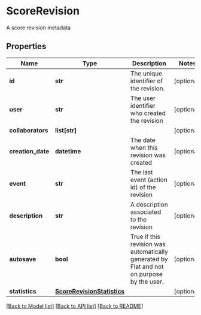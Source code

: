 # ScoreRevision

A score revision metadata
## Properties
Name | Type | Description | Notes
------------ | ------------- | ------------- | -------------
**id** | **str** | The unique identifier of the revision. | [optional] 
**user** | **str** | The user identifier who created the revision | [optional] 
**collaborators** | **list[str]** |  | [optional] 
**creation_date** | **datetime** | The date when this revision was created | [optional] 
**event** | **str** | The last event (action id) of the revision | [optional] 
**description** | **str** | A description associated to the revision | [optional] 
**autosave** | **bool** | True if this revision was automatically generated by Flat and not on purpose by the user.  | [optional] 
**statistics** | [**ScoreRevisionStatistics**](ScoreRevisionStatistics.md) |  | [optional] 

[[Back to Model list]](../README.md#documentation-for-models) [[Back to API list]](../README.md#documentation-for-api-endpoints) [[Back to README]](../README.md)


